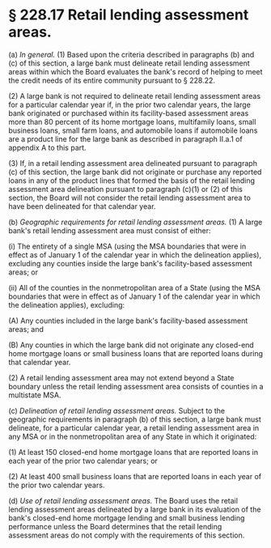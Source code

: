 # § 228.17   Retail lending assessment areas.

(a) *In general.* (1) Based upon the criteria described in paragraphs (b) and (c) of this section, a large bank must delineate retail lending assessment areas within which the Board evaluates the bank's record of helping to meet the credit needs of its entire community pursuant to § 228.22.


(2) A large bank is not required to delineate retail lending assessment areas for a particular calendar year if, in the prior two calendar years, the large bank originated or purchased within its facility-based assessment areas more than 80 percent of its home mortgage loans, multifamily loans, small business loans, small farm loans, and automobile loans if automobile loans are a product line for the large bank as described in paragraph II.a.1 of appendix A to this part.


(3) If, in a retail lending assessment area delineated pursuant to paragraph (c) of this section, the large bank did not originate or purchase any reported loans in any of the product lines that formed the basis of the retail lending assessment area delineation pursuant to paragraph (c)(1) or (2) of this section, the Board will not consider the retail lending assessment area to have been delineated for that calendar year.


(b) *Geographic requirements for retail lending assessment areas.* (1) A large bank's retail lending assessment area must consist of either:


(i) The entirety of a single MSA (using the MSA boundaries that were in effect as of January 1 of the calendar year in which the delineation applies), excluding any counties inside the large bank's facility-based assessment areas; or


(ii) All of the counties in the nonmetropolitan area of a State (using the MSA boundaries that were in effect as of January 1 of the calendar year in which the delineation applies), excluding:


(A) Any counties included in the large bank's facility-based assessment areas; and


(B) Any counties in which the large bank did not originate any closed-end home mortgage loans or small business loans that are reported loans during that calendar year.


(2) A retail lending assessment area may not extend beyond a State boundary unless the retail lending assessment area consists of counties in a multistate MSA.


(c) *Delineation of retail lending assessment areas.* Subject to the geographic requirements in paragraph (b) of this section, a large bank must delineate, for a particular calendar year, a retail lending assessment area in any MSA or in the nonmetropolitan area of any State in which it originated:


(1) At least 150 closed-end home mortgage loans that are reported loans in each year of the prior two calendar years; or


(2) At least 400 small business loans that are reported loans in each year of the prior two calendar years.


(d) *Use of retail lending assessment areas.* The Board uses the retail lending assessment areas delineated by a large bank in its evaluation of the bank's closed-end home mortgage lending and small business lending performance unless the Board determines that the retail lending assessment areas do not comply with the requirements of this section.






